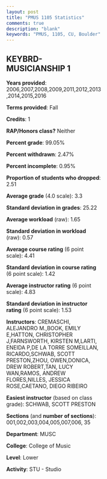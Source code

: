 ```yaml
---
layout: post
title: "PMUS 1105 Statistics"
comments: true
description: "blank"
keywords: "PMUS, 1105, CU, Boulder"
--- 
```

<head>
<script src="https://ajax.googleapis.com/ajax/libs/jquery/2.1.3/jquery.min.js"></script>
<script src="https://dl.dropboxusercontent.com/s/pc42nxpaw1ea4o9/highcharts.js?dl=0"></script>
<!-- <script src="../assets/js/highcharts.js"></script> -->
<style type="text/css">@font-face {
	font-family: "Bebas Neue";
	src: url(https://www.filehosting.org/file/details/544349/BebasNeue%20Regular.otf) format("opentype");
	}
	h1.Bebas { 
		font-family: "Bebas Neue", Verdana, Tahoma;
	}
</style>
</head>
<body>
	<div id="container" style="float: right; width: 45%; height: 88%; margin-left: 2.5%; margin-right: 2.5%;"></div>
	<script language="JavaScript">
		$(document).ready(function() {
		var chart = {type: 'column'};
		var title = {text: 'Grade Distribution'};
		var xAxis = {categories: ['A','B','C','D','F'],crosshair: true};
		var yAxis = {min: 0,title: {text: 'Percentage'}};
		var tooltip = {headerFormat: '<center><b><span style="font-size:20px">{point.key}</span></b></center>',
		               pointFormat: '<td style="padding:0"><b>{point.y:.1f}%</b></td>',
		               footerFormat: '</table>',shared: true,useHTML: true};
		var plotOptions = {column: {pointPadding: 0.0,borderWidth: 0}};  
		var credits = {enabled: false};var series= [{name: 'Percent',data: [63.38,22.6,5.97,1.82,6.23,]}];
		var json = {};
		json.chart = chart;
		json.title = title;
		json.tooltip = tooltip;
		json.xAxis = xAxis;
		json.yAxis = yAxis;  
		json.series = series;
		json.plotOptions = plotOptions;  
		json.credits = credits;
		$('#container').highcharts(json);
	});
	</script>
</body>
			   
## KEYBRD-MUSICIANSHIP 1

**Years provided**: 2006,2007,2008,2009,2011,2012,2013,2014,2015,2016

**Terms provided**: Fall

**Credits**: 1

**RAP/Honors class?** Neither

**Percent grade**: 99.05%

**Percent withdrawn**: 2.47%

**Percent incomplete**: 0.95%

**Proportion of students who dropped**: 2.51

**Average grade** (4.0 scale): 3.3

**Standard deviation in grades**: 25.22

**Average workload** (raw): 1.65

**Standard deviation in workload** (raw): 0.57

**Average course rating** (6 point scale): 4.41

**Standard deviation in course rating** (6 point scale): 1.42

**Average instructor rating** (6 point scale): 4.83

**Standard deviation in instructor rating** (6 point scale): 1.53

**Instructors**: CREMASCHI, ALEJANDRO M.,BOOK, EMILY E,HATTON, CHRISTOPHER J,FARNSWORTH, KIRSTEN M,LARTI, ENEIDA P,DE LA TORRE SOMEILLAN, RICARDO,SCHWAB, SCOTT PRESTON,ZHOU, OWEN,DONICA, DREW ROBERT,TAN, LUCY WAN,RAMOS, ANDREW FLORES,NILLES, JESSICA ROSE,CAETANO, DIEGO RIBEIRO

**Easiest instructor** (based on class grade): SCHWAB, SCOTT PRESTON

**Sections** (and **number of sections**): 001,002,003,004,005,007,006, 35

**Department**: MUSC

**College**: College of Music

**Level**: Lower

**Activity**: STU - Studio